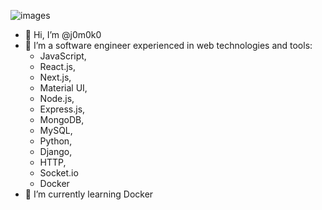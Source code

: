 ![images](https://user-images.githubusercontent.com/93967783/147612772-c380d1c6-698e-4d4c-8fbb-fd5ee6a9e89a.jpeg)


- 👋 Hi, I’m @j0m0k0
- 👀 I’m a software engineer experienced in web technologies and tools:
  -  JavaScript,
  -  React.js,
  -  Next.js,
  -  Material UI, 
  -  Node.js, 
  -  Express.js, 
  -  MongoDB, 
  -  MySQL, 
  -  Python, 
  -  Django, 
  -  HTTP, 
  -  Socket.io
  -  Docker
- 🌱 I’m currently learning Docker

